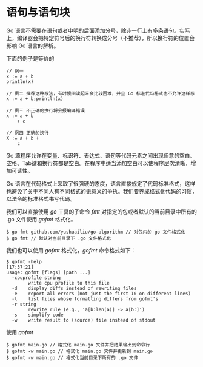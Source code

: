 # 语句与语句块

Go 语言不需要在语句或者申明的后面添加分号，除非一行上有多条语句。实际上，编译器会把特定符号后的换行符转换成分号（不推荐），所以换行符的位置会影响 Go 语言的解析。  

下面的例子是等价的

```
// 例一
x := a + b
println(x)

// 例二 推荐这种写法，有时候阅读起来会比较困难，并且 Go 标准代码格式也不允许这样写
x := a + b;println(x)

// 例三 不正确的换行将会报编译错误
x := a + b 
	+ c

// 例四 正确的换行
X := a + b + 
	c
```

Go 源程序允许在变量、标识符、表达式、语句等代码元素之间出现任意的空白。空格、Tab键和换行符都是空白。在程序中适当添加空白可以使程序层次清晰，增加可读性。  

Go 语言在代码格式上采取了很强硬的态度，语言直接规定了代码标准格式，这样也避免了关于不同人有不同格式的无意义的争执。我们要养成格式化代码的习惯，以法令的标准格式书写代码。

我们可以直接使用 *go* 工具的子命令 *fmt* 对指定的包或者默认的当前目录中所有的 .go 文件使用 *gofmt* 格式化。

```
$ go fmt github.com/yushuailiu/go-algorithm // 对包内的 go 文件格式化
$ go fmt // 默认对当前目录下 .go 文件格式化
```

我们也可以使用 *gofmt* 格式化，*gofmt* 命令格式如下：

```
$ gofmt -help                                                                                                     [17:37:21]
usage: gofmt [flags] [path ...]
  -cpuprofile string
    	write cpu profile to this file
  -d	display diffs instead of rewriting files
  -e	report all errors (not just the first 10 on different lines)
  -l	list files whose formatting differs from gofmt's
  -r string
    	rewrite rule (e.g., 'a[b:len(a)] -> a[b:]')
  -s	simplify code
  -w	write result to (source) file instead of stdout
```

使用 *gofmt*

```
$ gofmt main.go // 格式化 main.go 文件并把结果输出到命令行
$ gofmt -w main.go // 格式化 main.go 文件并更新到 main.go
$ gofmt -w main.go // 格式化当前目录下所有的 .go 文件
```